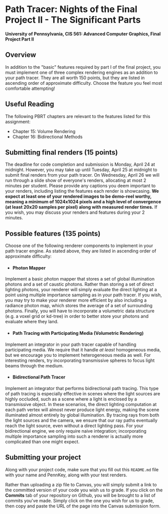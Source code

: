 Path Tracer: Nights of the Final Project II - The Significant Parts
======================

**University of Pennsylvania, CIS 561: Advanced Computer Graphics, Final Project
Part II**

Overview
------------
In addition to the "basic" features required by part I of the final project, you
must implement one of three complex rendering engines as an addition to your
path tracer. They are all worth 150 points, but they are listed in ascending
order of approximate difficulty. Choose the feature you feel most comfortable
attempting!

Useful Reading
---------
The following PBRT chapters are relevant to the features listed for this
assignment:
* Chapter 15: Volume Rendering
* Chapter 16: Bidirectional Methods

Submitting final renders (15 points)
-------------
The deadline for code completion and submission is Monday, April 24 at midnight.
However, you may take up until Tuesday, April 25 at midnight to submit final
renders from your path tracer. On Wednesday, April 26 we will run through a
slide show of everyone's renders, allocating at most 2 minutes per student.
Please provide any captions you deem important to your renders, including
listing the features each render is showcasing. __We expect at least one of your
rendered images to be demo-reel worthy, meaning a minimum of 1024x1024 pixels
and a high level of convergence (at least 20x20 samples per pixel) along with
measured render times.__ If you wish, you may discuss your renders and features
during your 2 minutes.

Possible features (135 points)
--------------
Choose one of the following renderer components to implement in your path tracer
engine. As stated above, they are listed in ascending order of approximate
difficulty:
* #### Photon Mapper
Implement a basic photon mapper that stores a set of global illumination
photons and a set of caustic photons. Rather than storing a set of direct
lighting photons, your renderer will simply evaluate the direct lighting at a
point using multiple importance sampling as in your path tracer. If you wish,
you may try to make your renderer more efficient by also including a radiance
photon map, which stores the average of a set of surrounding photons. Finally,
you will have to incorporate a volumetric data structure (e.g. a voxel grid or
kd-tree) in order to better store your photons and evaluate where they land.
* #### Path Tracing with Participating Media (Volumetric Rendering)
Implement an integrator in your path tracer capable of handling participating
media. We require that it handle _at least_ homogeneous media, but we encourage
you to implement heterogeneous media as well. For interesting renders, try
incorporating transmissive spheres to focus light beams through the medium.
* #### Bidirectional Path Tracer
Implement an integrator that performs bidirectional path tracing. This type of
path tracing is especially effective in scenes where the light sources are
highly occluded, such as a scene where a light is enclosed by a transmissive
object. In these scenarios, the direct lighting computation at each path vertex
will almost never produce light energy, making the scene illuminated almost
entirely by global illumination. By tracing rays from both the light sources and
the camera, we ensure that our ray paths eventually reach the light source,
even without a direct lighting pass. For your bidirectional engine, we only
require naive integration; incorporating multiple importance sampling into such
a renderer is actually more complicated than one might expect.

Submitting your project
--------------
Along with your project code, make sure that you fill out this `README.md` file
with your name and PennKey, along with your test renders.

Rather than uploading a zip file to Canvas, you will simply submit a link to
the committed version of your code you wish us to grade. If you click on the
__Commits__ tab of your repository on Github, you will be brought to a list of
commits you've made. Simply click on the one you wish for us to grade, then copy
and paste the URL of the page into the Canvas submission form.
